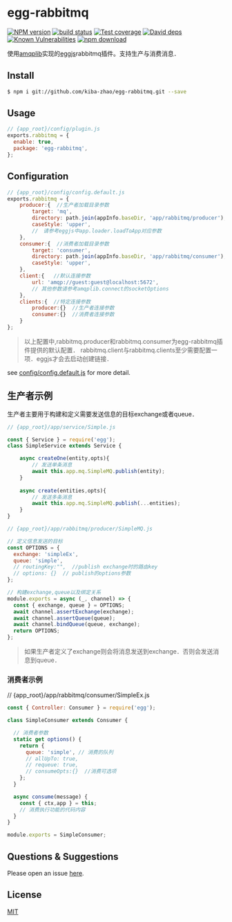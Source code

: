 # egg-rabbitmq

[![NPM version][npm-image]][npm-url]
[![build status][travis-image]][travis-url]
[![Test coverage][codecov-image]][codecov-url]
[![David deps][david-image]][david-url]
[![Known Vulnerabilities][snyk-image]][snyk-url]
[![npm download][download-image]][download-url]

[npm-image]: https://img.shields.io/npm/v/egg-rabbitmq.svg?style=flat-square
[npm-url]: https://npmjs.org/package/egg-rabbitmq
[travis-image]: https://img.shields.io/travis/eggjs/egg-rabbitmq.svg?style=flat-square
[travis-url]: https://travis-ci.org/eggjs/egg-rabbitmq
[codecov-image]: https://img.shields.io/codecov/c/github/eggjs/egg-rabbitmq.svg?style=flat-square
[codecov-url]: https://codecov.io/github/eggjs/egg-rabbitmq?branch=master
[david-image]: https://img.shields.io/david/eggjs/egg-rabbitmq.svg?style=flat-square
[david-url]: https://david-dm.org/eggjs/egg-rabbitmq
[snyk-image]: https://snyk.io/test/npm/egg-rabbitmq/badge.svg?style=flat-square
[snyk-url]: https://snyk.io/test/npm/egg-rabbitmq
[download-image]: https://img.shields.io/npm/dm/egg-rabbitmq.svg?style=flat-square
[download-url]: https://npmjs.org/package/egg-rabbitmq

使用[amqplib](http://www.squaremobius.net/amqp.node/)实现的[eggjs](https://eggjs.org/zh-cn/index.html)rabbitmq插件。支持生产与消费消息．

## Install

```bash
$ npm i git://github.com/kiba-zhao/egg-rabbitmq.git --save
```

## Usage

```js
// {app_root}/config/plugin.js
exports.rabbitmq = {
  enable: true,
  package: 'egg-rabbitmq',
};
```

## Configuration

```js
// {app_root}/config/config.default.js
exports.rabbitmq = {
    producer:{  //生产者加载目录参数
        target: 'mq',
        directory: path.join(appInfo.baseDir, 'app/rabbitmq/producer'),
        caseStyle: 'upper',
        //　请参考eggjs中app.loader.loadToApp对应参数
    },
    consumer:{  //消费者加载目录参数
        target: 'consumer',
        directory: path.join(appInfo.baseDir, 'app/rabbitmq/consumer'),
        caseStyle: 'upper',
    },
    client:{   //默认连接参数
        url: 'amqp://guest:guest@localhost:5672',
        // 其他参数请参考amqplib.connect的socketOptions
    },
    clients:{  //特定连接参数
        producer:{}  //生产者连接参数
        consumer:{}  //消费者连接参数
    }
};
```

> 以上配置中,rabbitmq.producer和rabbitmq.consumer为egg-rabbitmq插件提供的默认配置．
> rabbitmq.client与rabbitmq.clients至少需要配置一项．eggjs才会去启动创建链接．

see [config/config.default.js](config/config.default.js) for more detail.

## 生产者示例 ##
生产者主要用于构建和定义需要发送信息的目标exchange或者queue．
``` javascript
// {app_root}/app/service/Simple.js

const { Service } = require('egg');
class SimpleService extends Service {

    async createOne(entity,opts){
        // 发送单条消息
        await this.app.mq.SimpleMQ.publish(entity);
    }
    
    async create(entities,opts){
        // 发送多条消息
        await this.app.mq.SimpleMQ.publish(...entities);
    }
}

```

``` javascript
// {app_root}/app/rabbitmq/producer/SimpleMQ.js

// 定义信息发送的目标
const OPTIONS = {
  exchange: 'simpleEx',
  queue: 'simple',
  // routingKey:"",  //publish exchange时的路由key
  // options: {}  // publish的options参数
};

// 构建exchange,queue以及绑定关系
module.exports = async (_, channel) => {
  const { exchange, queue } = OPTIONS;
  await channel.assertExchange(exchange);
  await channel.assertQueue(queue);
  await channel.bindQueue(queue, exchange);
  return OPTIONS;
};

```

> 如果生产者定义了exchange则会将消息发送到exchange．否则会发送消息到queue．

### 消费者示例 ###
// {app_root}/app/rabbitmq/consumer/SimpleEx.js

``` javascript
const { Controller: Consumer } = require('egg');

class SimpleConsumer extends Consumer {

  // 消费者参数
  static get options() {
    return {
      queue: 'simple', // 消费的队列
      // allUpTo: true,
      // requeue: true,
      // consumeOpts:{}  //消费可选项
    };
  }

  async consume(message) {
    const { ctx,app } = this;
    // 消费执行功能的代码内容
  }
}

module.exports = SimpleConsumer;
```

## Questions & Suggestions


Please open an issue [here](https://github.com/kiba-zhao/egg-rabbitmq/issues).

## License

[MIT](LICENSE)
